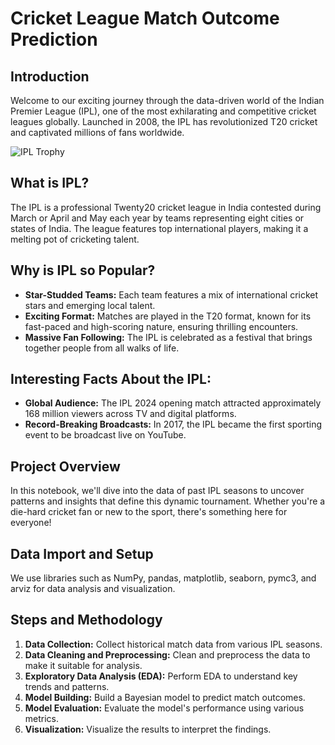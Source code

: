 # Cricket League Match Outcome Prediction

## Introduction

Welcome to our exciting journey through the data-driven world of the Indian Premier League (IPL), one of the most exhilarating and competitive cricket leagues globally. Launched in 2008, the IPL has revolutionized T20 cricket and captivated millions of fans worldwide.

![IPL Trophy](https://images.odishatv.in/uploadimage/library/16_9/16_9_5/IPL_2023_1676637957.jpg)

## What is IPL?

The IPL is a professional Twenty20 cricket league in India contested during March or April and May each year by teams representing eight cities or states of India. The league features top international players, making it a melting pot of cricketing talent.

## Why is IPL so Popular?

- **Star-Studded Teams:** Each team features a mix of international cricket stars and emerging local talent.
- **Exciting Format:** Matches are played in the T20 format, known for its fast-paced and high-scoring nature, ensuring thrilling encounters.
- **Massive Fan Following:** The IPL is celebrated as a festival that brings together people from all walks of life.

## Interesting Facts About the IPL:

- **Global Audience:** The IPL 2024 opening match attracted approximately 168 million viewers across TV and digital platforms.
- **Record-Breaking Broadcasts:** In 2017, the IPL became the first sporting event to be broadcast live on YouTube.

## Project Overview

In this notebook, we'll dive into the data of past IPL seasons to uncover patterns and insights that define this dynamic tournament. Whether you're a die-hard cricket fan or new to the sport, there's something here for everyone!

## Data Import and Setup

We use libraries such as NumPy, pandas, matplotlib, seaborn, pymc3, and arviz for data analysis and visualization.

## Steps and Methodology

1. **Data Collection:** Collect historical match data from various IPL seasons.
2. **Data Cleaning and Preprocessing:** Clean and preprocess the data to make it suitable for analysis.
3. **Exploratory Data Analysis (EDA):** Perform EDA to understand key trends and patterns.
4. **Model Building:** Build a Bayesian model to predict match outcomes.
5. **Model Evaluation:** Evaluate the model's performance using various metrics.
6. **Visualization:** Visualize the results to interpret the findings.

